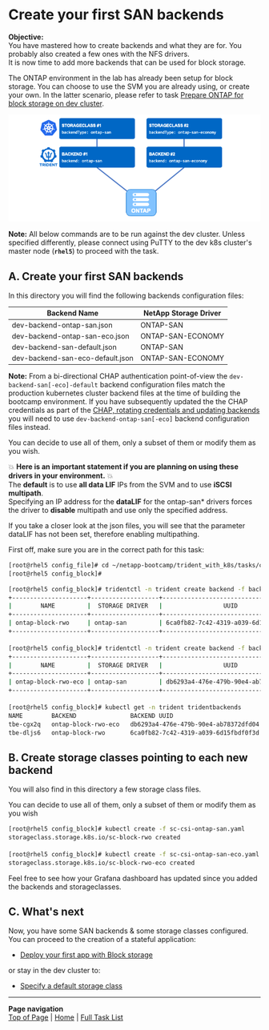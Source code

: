 # Create your first SAN backends

**Objective:**  
You have mastered how to create backends and what they are for.  You probably also created a few ones with the NFS drivers.  
It is now time to add more backends that can be used for block storage.  

The ONTAP environment in the lab has already been setup for block storage. You can choose to use the SVM you are already using, or create your own. In the latter scenario, please refer to  task [Prepare ONTAP for block storage on dev cluster](../../tasks/ontap_block).  

![Configure Block](../../../images/config-block.png "Configure Block")

**Note:** All below commands are to be run against the dev cluster. Unless specified differently, please connect using PuTTY to the dev k8s cluster's master node (**`rhel5`**) to proceed with the task.  

## A. Create your first SAN backends

In this directory you will find the following backends configuration files:

|   Backend Name |   NetApp Storage Driver |  
|----------------|-------------------------|  
|   dev-backend-ontap-san.json |  ONTAP-SAN |  
|   dev-backend-ontap-san-eco.json |  ONTAP-SAN-ECONOMY |  
|   dev-backend-san-default.json |   ONTAP-SAN |  
|   dev-backend-san-eco-default.json |  ONTAP-SAN-ECONOMY |  

**Note:** From a bi-directional CHAP authentication point-of-view the ```dev-backend-san[-eco]-default``` backend configuration files match the production kubernetes cluster backend files at the time of building the bootcamp environment.  If you have subsequently updated the the CHAP credentials as part of the [CHAP, rotating credentials and updating backends](../block_app#f-chap-rotating-credentials-and-updating-backends) you will need to use ```dev-backend-ontap-san[-eco]``` backend configuration files instead.  

You can decide to use all of them, only a subset of them or modify them as you wish.

:boom: **Here is an important statement if you are planning on using these drivers in your environment.** :boom:  
The **default** is to use **all data LIF** IPs from the SVM and to use **iSCSI multipath**.  
Specifying an IP address for the **dataLIF** for the ontap-san* drivers forces the driver to **disable** multipath and use only the specified address.  

If you take a closer look at the json files, you will see that the parameter dataLIF has not been set, therefore enabling multipathing.  

First off, make sure you are in the correct path for this task:

```bash
[root@rhel5 config_file]# cd ~/netapp-bootcamp/trident_with_k8s/tasks/config_block/
[root@rhel5 config_block]#
```

```bash
[root@rhel5 config_block]# tridentctl -n trident create backend -f backend-san-default.json
+---------------------+-------------------+--------------------------------------+--------+---------+
|        NAME         |  STORAGE DRIVER   |                 UUID                 | STATE  | VOLUMES |
+---------------------+-------------------+--------------------------------------+--------+---------+
| ontap-block-rwo     | ontap-san         | 6ca0fb82-7c42-4319-a039-6d15fbdf0f3d | online |       0 |
+---------------------+-------------------+--------------------------------------+--------+---------+

[root@rhel5 config_block]# tridentctl -n trident create backend -f backend-san-eco-default.json
+---------------------+-------------------+--------------------------------------+--------+---------+
|        NAME         |  STORAGE DRIVER   |                 UUID                 | STATE  | VOLUMES |
+---------------------+-------------------+--------------------------------------+--------+---------+
| ontap-block-rwo-eco | ontap-san         | db6293a4-476e-479b-90e4-ab78372dfd04 | online |       0 |
+---------------------+-------------------+--------------------------------------+--------+---------+

[root@rhel5 config_block]# kubectl get -n trident tridentbackends
NAME        BACKEND               BACKEND UUID
tbe-cgx2q   ontap-block-rwo-eco   db6293a4-476e-479b-90e4-ab78372dfd04
tbe-dljs6   ontap-block-rwo       6ca0fb82-7c42-4319-a039-6d15fbdf0f3d
```

## B. Create storage classes pointing to each new backend

You will also find in this directory a few storage class files.

You can decide to use all of them, only a subset of them or modify them as you wish

```bash
[root@rhel5 config_block]# kubectl create -f sc-csi-ontap-san.yaml
storageclass.storage.k8s.io/sc-block-rwo created

[root@rhel5 config_block]# kubectl create -f sc-csi-ontap-san-eco.yaml
storageclass.storage.k8s.io/sc-block-rwo-eco created
```

Feel free to see how your Grafana dashboard has updated since you added the backends and storageclasses.

## C. What's next

Now, you have some SAN backends & some storage classes configured. You can proceed to the creation of a stateful application:  

- [Deploy your first app with Block storage](../block_app)  

or stay in the dev cluster to:

- [Specify a default storage class](../default_sc)  

---
**Page navigation**  
[Top of Page](#top) | [Home](/README.md) | [Full Task List](/README.md#dev-k8s-cluster-tasks)
